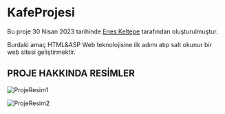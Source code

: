 # KafeProjesi

Bu proje 30 Nisan 2023 tarihinde <a href="https://www.linkedin.com/in/eneskeltepe/" target="_blank">Enes Keltepe</a> tarafından oluşturulmuştur.

Burdaki amaç HTML&ASP Web teknolojisine ilk adımı atıp salt okunur bir web sitesi geliştirmektir.

## PROJE HAKKINDA RESİMLER

![ProjeResim1](https://user-images.githubusercontent.com/102032740/235349853-1eb1de8b-81ca-4ef1-af1e-416d2443bd58.png)

![ProjeResim2](https://user-images.githubusercontent.com/102032740/235349929-b2c5061a-4d57-4d4e-86c3-d3d60d7f3a82.png)
